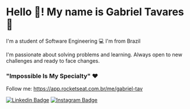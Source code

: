 # Hello 👋! My name is Gabriel Tavares 👦

I'm a student of Software Engineering 💻
I'm from Brazil

I'm passionate about solving problems and learning. Always open to new challenges and ready to face changes.

### "Impossible Is My Specialty" ❤️

Follow me: https://app.rocketseat.com.br/me/gabriel-tav

[![Linkedin Badge](https://img.shields.io/badge/-LinkedIn-blue?style=flat-square&logo=Linkedin&logoColor=white&link=https://www.linkedin.com/in/gabriel-tavares-9b6833210)](https://www.linkedin.com/in/gabriel-tavares-9b6833210)
[![Instagram Badge](https://img.shields.io/badge/-Instagram-violet?style=flat-square&logo=Instagram&logoColor=white&link=https://www.instagram.com/gabriell.tav/)](https://www.instagram.com/gabriell.tav/) 
